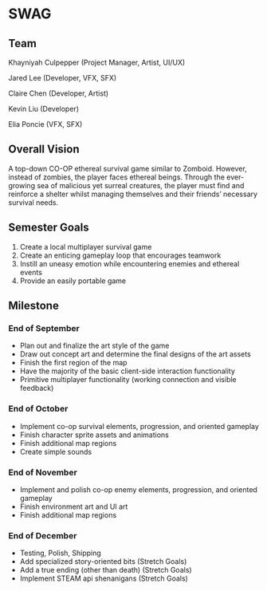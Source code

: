# SWAG
## Team
Khayniyah Culpepper (Project Manager, Artist, UI/UX)

Jared Lee (Developer, VFX, SFX)

Claire Chen (Developer, Artist)

Kevin Liu (Developer)

Elia Poncie (VFX, SFX)

## Overall Vision
A top-down CO-OP ethereal survival game similar to Zomboid. However, instead of zombies, the player faces ethereal beings. Through the ever-growing sea of malicious yet surreal creatures, the player must find and reinforce a shelter whilst managing themselves and their friends’ necessary survival needs.

## Semester Goals
1. Create a local multiplayer survival game
2. Create an enticing gameplay loop that encourages teamwork
3. Instill an uneasy emotion while encountering enemies and ethereal events
4. Provide an easily portable game

## Milestone
### End of September
- Plan out and finalize the art style of the game
- Draw out concept art and determine the final designs of the art assets
- Finish the first region of the map
- Have the majority of the basic client-side interaction functionality
- Primitive multiplayer functionality (working connection and visible feedback)
### End of October
- Implement co-op survival elements, progression, and oriented gameplay
- Finish character sprite assets and animations
- Finish additional map regions
- Create simple sounds 
### End of November
- Implement and polish co-op enemy elements, progression, and oriented gameplay
- Finish environment art and UI art
- Finish additional map regions
### End of December
- Testing, Polish, Shipping
- Add specialized story-oriented bits (Stretch Goals)
- Add a true ending (other than death) (Stretch Goals)
- Implement STEAM api shenanigans (Stretch Goals)
